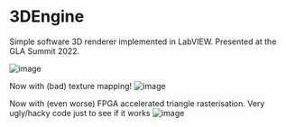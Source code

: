 # 3DEngine
Simple software 3D renderer implemented in LabVIEW. Presented at the GLA Summit 2022.

![image](https://user-images.githubusercontent.com/7802334/200083704-a773d4ea-ddff-4bd5-aed9-a30a2e104258.png)

Now with (bad) texture mapping!
![image](https://user-images.githubusercontent.com/7802334/224162545-6c10a26b-90a9-4f8b-b17f-de973f3f6b25.png)

Now with (even worse) FPGA accelerated triangle rasterisation. Very ugly/hacky code just to see if it works
![image](https://github.com/neilpate/3DEngine/assets/7802334/26e83376-0511-48be-85de-8b4a8df2a52f)



